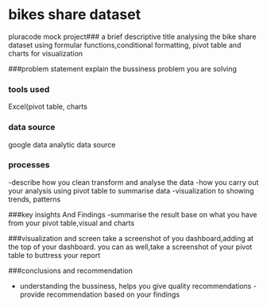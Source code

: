 # bikes share dataset
pluracode mock project###
a brief descriptive title
analysing the bike share dataset using formular functions,conditional formatting, pivot table and charts for visualization

###problem statement
explain the bussiness problem you are solving

### tools used
Excel(pivot table, charts

### data source
google data analytic data source
### processes
-describe how you clean transform and analyse the data
-how you carry out your analysis using pivot table to summarise data
-visualization to showing trends, patterns

###key insights And Findings
-summarise the result base on what you have from your pivot table,visual and charts

###visualization and screen
take a screenshot of you dashboard,adding at the top of your dashboard.
you can as well,take a screenshot of your pivot table to buttress your report


###conclusions and recommendation
- understanding the bussiness,  helps you give quality recommendations
-provide recommendation based on your findings
